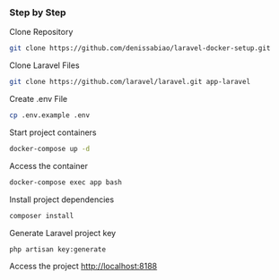 
### Step by Step
Clone Repository
```sh
git clone https://github.com/denissabiao/laravel-docker-setup.git
```

Clone Laravel Files
```sh
git clone https://github.com/laravel/laravel.git app-laravel
```

Create .env File
```sh
cp .env.example .env
```

Start project containers
```sh
docker-compose up -d
```


Access the container
```sh
docker-compose exec app bash
```


Install project dependencies
```sh
composer install
```


Generate Laravel project key
```sh
php artisan key:generate
```


Access the project
[http://localhost:8188](http://localhost:8188)
